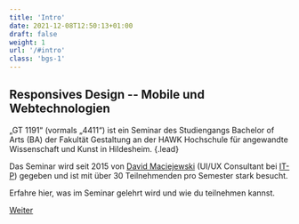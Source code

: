 ```yaml
---
title: 'Intro'
date: 2021-12-08T12:50:13+01:00
draft: false
weight: 1
url: '/#intro'
class: 'bgs-1'
---
```


## Responsives Design -- Mobile und Webtechnologien

„GT 1191“ (vormals „4411“) ist ein Seminar des Studiengangs Bachelor of Arts (BA) der Fakultät Gestaltung an der HAWK Hochschule für angewandte Wissenschaft und Kunst in Hildesheim.
{.lead}

Das Seminar wird seit 2015 von [David Maciejewski](https://macx.io) (UI/UX
Consultant bei [IT-P](https://it-p.de/)) gegeben und ist mit über 30 Teilnehmenden
pro Semester stark besucht.

Erfahre hier, was im Seminar gelehrt wird und wie du teilnehmen kannst.

<a href="#lehre" class="button">
  <span>Weiter</span>
</a>
